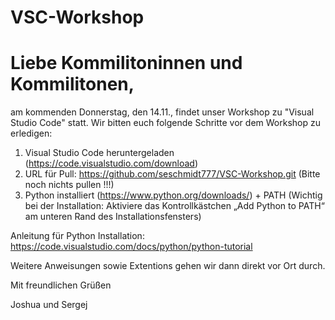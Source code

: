 # VSC-Workshop

# Liebe Kommilitoninnen und Kommilitonen,

am kommenden Donnerstag, den 14.11., findet unser Workshop zu "Visual Studio Code" statt.
Wir bitten euch folgende Schritte vor dem Workshop zu erledigen:

1. Visual Studio Code heruntergeladen (https://code.visualstudio.com/download)
2. URL für Pull: https://github.com/seschmidt777/VSC-Workshop.git (Bitte noch nichts pullen !!!)
3. Python installiert (https://www.python.org/downloads/) + PATH (Wichtig bei der Installation: Aktiviere das Kontrollkästchen „Add Python to PATH“ am unteren Rand des Installationsfensters)

Anleitung für Python Installation: https://code.visualstudio.com/docs/python/python-tutorial

Weitere Anweisungen sowie Extentions gehen wir dann direkt vor Ort durch. 



Mit freundlichen Grüßen

Joshua und Sergej
